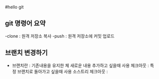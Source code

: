 #hello git

## git 명령어 요약

-clone : 원격 저장소 복사 
-push :  원격 저장소에 커밋 업로드

## 브랜치 변경하기

- 브랜치란 : 기존내용을 유지한 체 새로운 내용 추가하고 싶을때 사용
체크아웃 : 특정 브랜치로 돌아가고 싶을때 사용
소스트리 체크아웃 : 